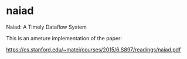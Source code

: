 # naiad
Naiad: A Timely Dataflow System

This is an ameture implementation of the paper:

https://cs.stanford.edu/~matei/courses/2015/6.S897/readings/naiad.pdf

